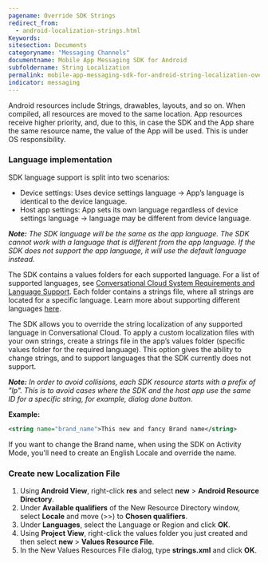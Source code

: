 ```yaml
---
pagename: Override SDK Strings
redirect_from:
  - android-localization-strings.html
Keywords:
sitesection: Documents
categoryname: "Messaging Channels"
documentname: Mobile App Messaging SDK for Android
subfoldername: String Localization
permalink: mobile-app-messaging-sdk-for-android-string-localization-override-sdk-strings.html
indicator: messaging
---
```


Android resources include Strings, drawables, layouts, and so on. When compiled, all resources are moved to the same location. App resources receive higher priority, and, due to this, in case the SDK and the App share the same resource name, the value of the App will be used. This is under OS responsibility.

### Language implementation

SDK language support is split into two scenarios:

- Device settings: Uses device settings language → App’s language is identical to the device language.
- Host app settings: App sets its own language regardless of device settings language → language may be different from device language.

_**Note:** The SDK language will be the same as the app language. The SDK cannot work with a language that is different from the app language. If the SDK does not support the app language, it will use the default language instead._

The SDK contains a values folders for each supported language. For a list of supported languages, see [Conversational Cloud System Requirements and Language Support](https://ce-sr.s3.amazonaws.com/CA/Admin/Sys%20req/System%20requirements.pdf). Each folder contains a strings file, where all strings are located for a specific language. Learn more about supporting different languages [here](https://developer.android.com/training/basics/supporting-devices/languages.html).

The SDK allows you to override the string localization of any supported language in Conversational Cloud. To apply a custom localization files with your own strings, create a strings file in the app’s values folder (specific values folder for the required language). This option gives the ability to change strings, and to support languages that the SDK currently does not support.

_**Note:** In order to avoid collisions, each SDK resource starts with a prefix of "lp". This is to avoid cases where the SDK and the host app use the same ID for a specific string, for example, dialog done button._

**Example:**

```xml
<string name="brand_name">This new and fancy Brand name</string>
```

<div class="important">
If you want to change the Brand name, when using the SDK on Activity Mode, you'll need to create an English Locale and override the name.
</div>

### Create new Localization File

1. Using **Android View**, right-click **res** and select **new** > **Android Resource Directory**.
2. Under **Available qualifiers** of the New Resource Directory window, select **Locale** and move (\>\>) to **Chosen qualifiers**.
3. Under **Languages**, select the Language or Region and click **OK**.
4. Using **Project View**, right-click the values folder you just created and then select **new** > **Values Resource File**.
5. In the New Values Resources File dialog, type **strings.xml** and click **OK**.


